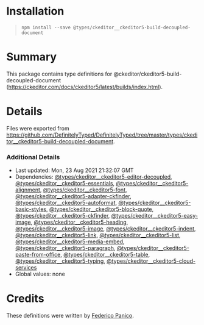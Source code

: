 # Installation
> `npm install --save @types/ckeditor__ckeditor5-build-decoupled-document`

# Summary
This package contains type definitions for @ckeditor/ckeditor5-build-decoupled-document (https://ckeditor.com/docs/ckeditor5/latest/builds/index.html).

# Details
Files were exported from https://github.com/DefinitelyTyped/DefinitelyTyped/tree/master/types/ckeditor__ckeditor5-build-decoupled-document.

### Additional Details
 * Last updated: Mon, 23 Aug 2021 21:32:07 GMT
 * Dependencies: [@types/ckeditor__ckeditor5-editor-decoupled](https://npmjs.com/package/@types/ckeditor__ckeditor5-editor-decoupled), [@types/ckeditor__ckeditor5-essentials](https://npmjs.com/package/@types/ckeditor__ckeditor5-essentials), [@types/ckeditor__ckeditor5-alignment](https://npmjs.com/package/@types/ckeditor__ckeditor5-alignment), [@types/ckeditor__ckeditor5-font](https://npmjs.com/package/@types/ckeditor__ckeditor5-font), [@types/ckeditor__ckeditor5-adapter-ckfinder](https://npmjs.com/package/@types/ckeditor__ckeditor5-adapter-ckfinder), [@types/ckeditor__ckeditor5-autoformat](https://npmjs.com/package/@types/ckeditor__ckeditor5-autoformat), [@types/ckeditor__ckeditor5-basic-styles](https://npmjs.com/package/@types/ckeditor__ckeditor5-basic-styles), [@types/ckeditor__ckeditor5-block-quote](https://npmjs.com/package/@types/ckeditor__ckeditor5-block-quote), [@types/ckeditor__ckeditor5-ckfinder](https://npmjs.com/package/@types/ckeditor__ckeditor5-ckfinder), [@types/ckeditor__ckeditor5-easy-image](https://npmjs.com/package/@types/ckeditor__ckeditor5-easy-image), [@types/ckeditor__ckeditor5-heading](https://npmjs.com/package/@types/ckeditor__ckeditor5-heading), [@types/ckeditor__ckeditor5-image](https://npmjs.com/package/@types/ckeditor__ckeditor5-image), [@types/ckeditor__ckeditor5-indent](https://npmjs.com/package/@types/ckeditor__ckeditor5-indent), [@types/ckeditor__ckeditor5-link](https://npmjs.com/package/@types/ckeditor__ckeditor5-link), [@types/ckeditor__ckeditor5-list](https://npmjs.com/package/@types/ckeditor__ckeditor5-list), [@types/ckeditor__ckeditor5-media-embed](https://npmjs.com/package/@types/ckeditor__ckeditor5-media-embed), [@types/ckeditor__ckeditor5-paragraph](https://npmjs.com/package/@types/ckeditor__ckeditor5-paragraph), [@types/ckeditor__ckeditor5-paste-from-office](https://npmjs.com/package/@types/ckeditor__ckeditor5-paste-from-office), [@types/ckeditor__ckeditor5-table](https://npmjs.com/package/@types/ckeditor__ckeditor5-table), [@types/ckeditor__ckeditor5-typing](https://npmjs.com/package/@types/ckeditor__ckeditor5-typing), [@types/ckeditor__ckeditor5-cloud-services](https://npmjs.com/package/@types/ckeditor__ckeditor5-cloud-services)
 * Global values: none

# Credits
These definitions were written by [Federico Panico](https://github.com/fedemp).
